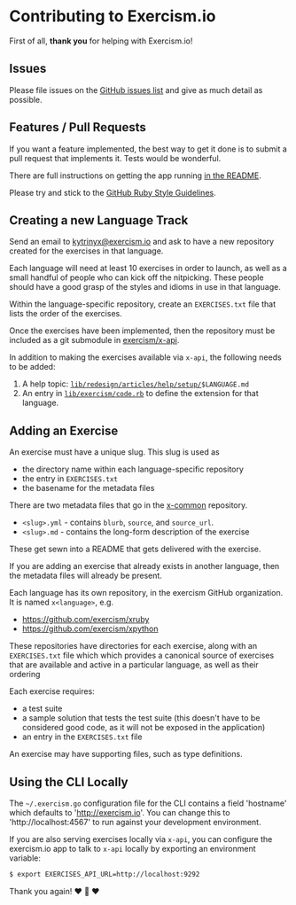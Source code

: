 # Contributing to Exercism.io

First of all, **thank you** for helping with Exercism.io!

## Issues

Please file issues on the [GitHub issues list](https://github.com/exercism/exercism.io/issues) and give as much detail as possible.

## Features / Pull Requests

If you want a feature implemented, the best way to get it done is to submit a pull request that implements it. Tests would be wonderful.

There are full instructions on getting the app running [in the README](https://github.com/exercism/exercism.io/blob/master/README.md).

Please try and stick to the [GitHub Ruby Style Guidelines](https://github.com/styleguide/ruby).

## Creating a new Language Track

Send an email to kytrinyx@exercism.io and ask to have a new repository created
for the exercises in that language.

Each language will need at least 10 exercises in order to launch, as well as a
small handful of people who can kick off the nitpicking. These people should
have a good grasp of the styles and idioms in use in that language.

Within the language-specific repository, create an `EXERCISES.txt` file that
lists the order of the exercises.

Once the exercises have been implemented, then the repository must be included
as a git submodule in [exercism/x-api](https://github.com/exercism/x-api).

In addition to making the exercises available via `x-api`, the following needs
to be added:

1. A help topic: [`lib/redesign/articles/help/setup/`](https://github.com/sjakobi/exercism.io/tree/master/lib/redesign/articles/help/setup)`$LANGUAGE.md`
2. An entry in [`lib/exercism/code.rb`](https://github.com/exercism/exercism.io/blob/master/lib/exercism/code.rb) to define the extension for that language.

## Adding an Exercise

An exercise must have a unique slug. This slug is used as

* the directory name within each language-specific repository
* the entry in `EXERCISES.txt`
* the basename for the metadata files

There are two metadata files that go in the
[x-common](https://github.com/exercism/x-common) repository.

* `<slug>.yml` - contains `blurb`, `source`, and `source_url`.
* `<slug>.md` - contains the long-form description of the exercise

These get sewn into a README that gets delivered with the exercise.

If you are adding an exercise that already exists in another language, then
the metadata files will already be present.

Each language has its own repository, in the exercism GitHub organization. It
is named `x<language>`, e.g.

* https://github.com/exercism/xruby
* https://github.com/exercism/xpython

These repositories have directories for each exercise, along with an
`EXERCISES.txt` file which which provides a canonical source of exercises that
are available and active in a particular language, as well as their ordering

Each exercise requires:

- a test suite
- a sample solution that tests the test suite (this doesn't have to be
  considered good code, as it will not be exposed in the application)
- an entry in the `EXERCISES.txt` file

An exercise may have supporting files, such as type definitions.

## Using the CLI Locally

The `~/.exercism.go` configuration file for the CLI contains a field
'hostname' which defaults to 'http://exercism.io'. You can change this to
'http://localhost:4567' to run against your development environment.

If you are also serving exercises locally via `x-api`, you can configure the
exercism.io app to talk to `x-api` locally by exporting an environment
variable:

```bash
$ export EXERCISES_API_URL=http://localhost:9292
```

Thank you again!
:heart: :sparkling_heart: :heart:
